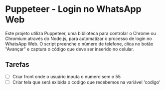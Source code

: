 # Puppeteer - Login no WhatsApp Web

Este projeto utiliza Puppeteer, uma biblioteca para controlar o Chrome ou Chromium através do Node.js, para automatizar o processo de login no WhatsApp Web. O script preenche o número de telefone, clica no botão "Avançar" e captura o código que deve ser inserido no celular.

## Tarefas

- [ ] Criar front onde o usuário inputa o numero sem o 55
- [ ] Criar tela que será exibida o codigo que recebemos na variável 'codigo'
